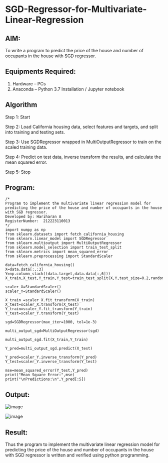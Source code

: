 # SGD-Regressor-for-Multivariate-Linear-Regression

## AIM:
To write a program to predict the price of the house and number of occupants in the house with SGD regressor.

## Equipments Required:
1. Hardware – PCs
2. Anaconda – Python 3.7 Installation / Jupyter notebook

## Algorithm
Step 1: Start

Step 2: Load California housing data, select features and targets, and split into training and testing sets.

Step 3: Use SGDRegressor wrapped in MultiOutputRegressor to train on the scaled training data.

Step 4: Predict on test data, inverse transform the results, and calculate the mean squared error.

Step 5: Stop
## Program:
```
/*
Program to implement the multivariate linear regression model for predicting the price of the house and number of occupants in the house with SGD regressor.
Developed by: Hariharan A
RegisterNumber:  212223110013
*/
import numpy as np
from sklearn.datasets import fetch_california_housing
from sklearn.linear_model import SGDRegressor
from sklearn.multioutput import MultiOutputRegressor
from sklearn.model_selection import train_test_split
from sklearn.metrics import mean_squared_error
from sklearn.preprocessing import StandardScaler

data=fetch_california_housing()
X=data.data[:,:3]
Y=np.column_stack((data.target,data.data[:,6]))
X_train,X_test,Y_train,Y_test=train_test_split(X,Y,test_size=0.2,random_state=42)

scaler_X=StandardScaler()
scaler_Y=StandardScaler()

X_train =scaler_X.fit_transform(X_train)
X_test=scaler_X.transform(X_test)
Y_train=scaler_Y.fit_transform(Y_train)
Y_test=scaler_Y.transform(Y_test)

sgd=SGDRegressor(max_iter=1000, tol=1e-3)

multi_output_sgd=MultiOutputRegressor(sgd)

multi_output_sgd.fit(X_train,Y_train)

Y_pred=multi_output_sgd.predict(X_test)

Y_pred=scaler_Y.inverse_transform(Y_pred)
Y_test=scaler_Y.inverse_transform(Y_test)

mse=mean_squared_error(Y_test,Y_pred)
print("Mean Square Error:",mse)
print("\nPredictions:\n",Y_pred[:5])

```

## Output:
![image](https://github.com/user-attachments/assets/61eee605-5084-4506-9e28-6c77e3826d03)

![image](https://github.com/user-attachments/assets/5170879f-7735-49fd-b765-4e731932b9b6)


## Result:
Thus the program to implement the multivariate linear regression model for predicting the price of the house and number of occupants in the house with SGD regressor is written and verified using python programming.
